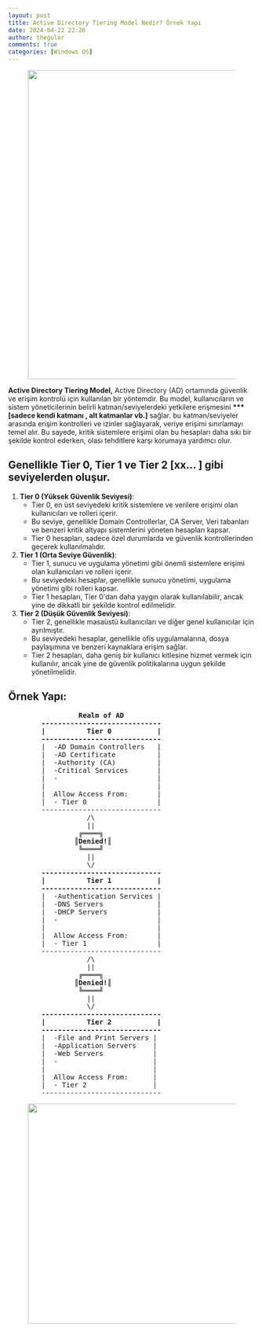 ```yaml
---
layout: post
title: Active Directory Tiering Model Nedir? Örnek Yapı
date: 2024-04-22 22:26
author: theguler
comments: true
categories: [Windows OS]
---
```

<!-- wp:image {"id":11370,"width":"629px","height":"auto","sizeSlug":"large","linkDestination":"none"} -->
<figure class="wp-block-image size-large is-resized"><img src="https://farukguler.com/assets/post_images/tiers-active-directorys-5.jpg?w=1024" alt="" class="wp-image-11370" style="width:629px;height:auto" /></figure>
<!-- /wp:image -->

<!-- wp:paragraph -->
<p><strong>Active Directory Tiering Model,</strong> Active Directory (AD) ortamında güvenlik ve erişim kontrolü için kullanılan bir yöntemdir. Bu model, kullanıcıların ve sistem yöneticilerinin belirli katman/seviyelerdeki yetkilere erişmesini <strong>***[sadece kendi katmanı , alt katmanlar vb.]</strong> sağlar. bu katman/seviyeler arasında erişim kontrolleri ve izinler sağlayarak, veriye erişimi sınırlamayı temel alır. Bu sayede, kritik sistemlere erişimi olan bu hesapları daha sıkı bir şekilde kontrol ederken, olası tehditlere karşı korumaya yardımcı olur.</p>
<!-- /wp:paragraph -->

<!-- wp:heading -->
<h2 class="wp-block-heading"><strong>Genellikle Tier 0, Tier 1 ve Tier 2 [xx... ] gibi seviyelerden oluşur.</strong></h2>
<!-- /wp:heading -->

<!-- wp:list {"ordered":true} -->
<ol class="wp-block-list"><!-- wp:list-item -->
<li><strong>Tier 0 (Yüksek Güvenlik Seviyesi)</strong>:<!-- wp:list -->
<ul class="wp-block-list"><!-- wp:list-item -->
<li>Tier 0, en üst seviyedeki kritik sistemlere ve verilere erişimi olan kullanıcıları ve rolleri içerir.</li>
<!-- /wp:list-item -->

<!-- wp:list-item -->
<li>Bu seviye, genellikle Domain Controllerlar, CA Server, Veri tabanları ve benzeri kritik altyapı sistemlerini yöneten hesapları kapsar.</li>
<!-- /wp:list-item -->

<!-- wp:list-item -->
<li>Tier 0 hesapları, sadece özel durumlarda ve güvenlik kontrollerinden geçerek kullanılmalıdır.</li>
<!-- /wp:list-item --></ul>
<!-- /wp:list --></li>
<!-- /wp:list-item -->

<!-- wp:list-item -->
<li><strong>Tier 1 (Orta Seviye Güvenlik)</strong>:<!-- wp:list -->
<ul class="wp-block-list"><!-- wp:list-item -->
<li>Tier 1, sunucu ve uygulama yönetimi gibi önemli sistemlere erişimi olan kullanıcıları ve rolleri içerir.</li>
<!-- /wp:list-item -->

<!-- wp:list-item -->
<li>Bu seviyedeki hesaplar, genellikle sunucu yönetimi, uygulama yönetimi gibi rolleri kapsar.</li>
<!-- /wp:list-item -->

<!-- wp:list-item -->
<li>Tier 1 hesapları, Tier 0'dan daha yaygın olarak kullanılabilir, ancak yine de dikkatli bir şekilde kontrol edilmelidir.</li>
<!-- /wp:list-item --></ul>
<!-- /wp:list --></li>
<!-- /wp:list-item -->

<!-- wp:list-item -->
<li><strong>Tier 2 (Düşük Güvenlik Seviyesi)</strong>:<!-- wp:list -->
<ul class="wp-block-list"><!-- wp:list-item -->
<li>Tier 2, genellikle masaüstü kullanıcıları ve diğer genel kullanıcılar için ayrılmıştır.</li>
<!-- /wp:list-item -->

<!-- wp:list-item -->
<li>Bu seviyedeki hesaplar, genellikle ofis uygulamalarına, dosya paylaşımına ve benzeri kaynaklara erişim sağlar.</li>
<!-- /wp:list-item -->

<!-- wp:list-item -->
<li>Tier 2 hesapları, daha geniş bir kullanıcı kitlesine hizmet vermek için kullanılır, ancak yine de güvenlik politikalarına uygun şekilde yönetilmelidir.</li>
<!-- /wp:list-item --></ul>
<!-- /wp:list --></li>
<!-- /wp:list-item --></ol>
<!-- /wp:list -->

<!-- wp:heading -->
<h2 class="wp-block-heading"><strong>Örnek Yapı:</strong></h2>
<!-- /wp:heading -->

<!-- wp:preformatted -->
<pre class="wp-block-preformatted">                 <strong>Realm of AD</strong><br>        <strong>-----------------------------</strong><br>        <strong>| </strong>         <strong>Tier 0</strong>           <strong>|</strong><br>        <strong>-----------------------------</strong><br>        |  -AD Domain Controllers   |<br>        |  -AD Certificate          |<br>        |  -Authority (CA)          |<br>        |  -Critical Services       |<br>        |  -                        |<br>        |                           |<br>        |  Allow Access From:       |<br>        |  - Tier 0                 |<br>        -----------------------------<br>                   /\<br>                   ||<br>                 ╔════╗<br>                ║<strong>Denied!</strong>║<br>                 ╚════╝ <br>                   ||<br>                   \/<br>        <strong>-----------------------------</strong><br>        <strong>|</strong>          <strong>Tier 1 </strong>          <strong>|</strong><br>        <strong>-----------------------------</strong><br>        |  -Authentication Services |<br>        |  -DNS Servers             |<br>        |  -DHCP Servers            |<br>        |  -                        |<br>        |                           |<br>        |  Allow Access From:       |<br>        |  - Tier 1                 |<br>        -----------------------------<br>                   /\<br>                   ||<br>                 ╔════╗<br>                ║<strong>Denied!</strong>║<br>                 ╚════╝<br>                   ||<br>                   \/<br>        <strong>-----------------------------</strong><br>        <strong>|</strong>          <strong>Tier 2 </strong>          <strong>|</strong><br>        <strong>-----------------------------</strong><br>        |  -File and Print Servers |<br>        |  -Application Servers    |<br>        |  -Web Servers            |<br>        |  -                       |<br>        |                          |<br>        |  Allow Access From:      |<br>        |  - Tier 2                |<br>        -----------------------------</pre>
<!-- /wp:preformatted -->

<!-- wp:image {"id":15296,"width":"448px","height":"auto","sizeSlug":"large","linkDestination":"none"} -->
<figure class="wp-block-image size-large is-resized"><img src="https://farukguler.com/assets/post_images/example_ad_organization.jpeg?w=530" alt="" class="wp-image-15296" style="width:448px;height:auto" /></figure>
<!-- /wp:image -->
